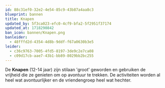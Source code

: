 ```yaml
---
id: 88c31ef0-32e2-4e54-85c9-43b87a4aa8c3
blueprint: bannen
title: Knapen
updated_by: 5f3ca023-efc0-4cf9-bfa2-5f2951f37174
updated_at: 1718290842
ban_icon: bannen/Knapen.png
banleider:
  - 48fffd2d-4354-4d8b-9ddf-f67a0630b3e5
leider:
  - c36c9763-7005-4fd5-8197-3de9c2e7ca08
  - c09d17cb-aae7-43b1-bb89-8029bb2bc255
---
```

De **Knapen** (12-14 jaar) zijn stilaan 'groot' geworden en gebruiken de vrijheid die ze genieten om op avontuur te trekken. De activiteiten worden al heel wat avontuurlijker en de vriendengroep heel wat hechter.